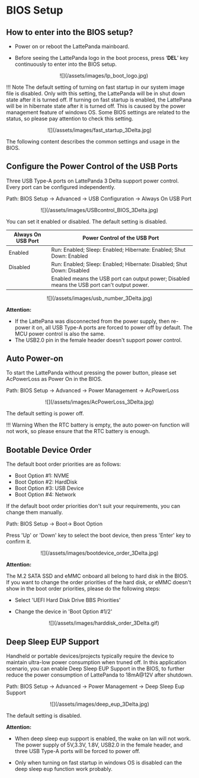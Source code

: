 # BIOS Setup

## How to enter into the BIOS setup?

* Power on or reboot the LattePanda mainboard.

* Before seeing the LattePanda logo in the boot process,  press ‘**DEL**’ key continuously to enter into the BIOS setup. 

    <center>![](/assets/images/lp_boot_logo.jpg)</center>



!!! Note
    The default setting of turning on fast startup in our system image file is disabled. Only with this setting, the LattePanda will be  in shut down state after it is turned off. If turning on fast startup is enabled, the LattePana will be in hibernate state after it is turned off.  This is caused by the power management feature of windows OS. Some BIOS settings are related to the status, so please pay attention to check this setting.

<center>![](/assets/images/fast_startup_3Delta.jpg)</center>



The following content describes the common settings and usage in the BIOS.

## Configure the Power Control of the USB Ports

Three USB Type-A ports on LattePanda 3 Delta support power control. Every port can be configured independently.

Path: BIOS Setup -> Advanced -> USB Configuration -> Always On USB Port

  <center>![](/assets/images/USBcontrol_BIOS_3Delta.jpg)</center>

You can set it enabled or disabled. The default setting is disabled.

| Always On USB Port | Power Control of the USB Port                                |
| ------------------ | ------------------------------------------------------------ |
| Enabled            | Run: Enabled; Sleep: Enabled; Hibernate: Enabled; Shut Down: Enabled |
| Disabled           | Run: Enabled; Sleep: Enabled; Hibernate: Disabled; Shut Down: Disabled |
|                    | Enabled means the USB port can output power; Disabled means the USB port can't output power. |

  <center>![](/assets/images/usb_number_3Delta.jpg)</center>

**Attention:** 

* If the LattePana was disconnected from the power supply, then re-power it on, all USB Type-A ports are forced to power off by default. The MCU power control is also the same.
* The USB2.0 pin in the female header doesn't support power control.


## Auto Power-on
To start the LattePanda without pressing the power button, please set AcPowerLoss as Power On in the BIOS.

Path: BIOS Setup -> Advanced -> Power Management -> AcPowerLoss

  <center>![](/assets/images/AcPowerLoss_3Delta.jpg)</center>

The default setting is power off.

!!! Warning
    When the RTC battery is empty, the auto power-on function will not work, so please ensure that the RTC battery is enough.

## Bootable Device Order

The default boot order priorities are as follows: 

* Boot Option #1: NVME
* Boot Option #2: HardDisk
* Boot Option #3: USB Device
* Boot Option #4: Network

If the default boot order priorities don't suit your requirements, you can change them manually.

Path: BIOS Setup -> Boot-> Boot Option

Press 'Up' or 'Down' key to select the boot device, then press 'Enter' key to confirm it. 

  <center>![](/assets/images/bootdevice_order_3Delta.jpg)</center>

**Attention:** 

The M.2 SATA SSD and eMMC onboard all belong to hard disk in the BIOS. If you want to change the order priorities of the hard disk, or eMMC doesn't show in the  boot order priorities, please do the following steps:

* Select 'UEFI Hard Disk Drive BBS Priorities'

* Change the device in 'Boot Option #1/2'

    <center>![](/assets/images/harddisk_order_3Delta.gif)</center>



## Deep Sleep EUP Support
Handheld or portable devices/projects typically require the device to maintain ultra-low power consumption when truned off. In this application scenario, you can enable Deep Sleep EUP Support in the BIOS, to further reduce the power consumption of LattePanda to 18mA@12V after shutdown.

Path: BIOS Setup -> Advanced -> Power Management -> Deep Sleep Eup Support

  <center>![](/assets/images/deep_eup_3Delta.jpg)</center>

The default setting is disabled.

**Attention:**

* When deep sleep eup support is enabled, the wake on lan will not work.  The power supply of 5V,3.3V, 1.8V, USB2.0 in the female header, and three USB Type-A ports will be forced to power off.

* Only when turning on fast startup in windows OS is disabled can the deep sleep eup function work probably. 

